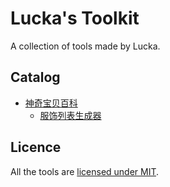 # Lucka's Toolkit
A collection of tools made by Lucka.

## Catalog
* [神奇宝贝百科](/52Poké_Wiki)
  * [服饰列表生成器](/52Poké_Wiki/Cloth_Table_Generator)

## Licence
All the tools are [licensed under MIT](/LICENSE).
